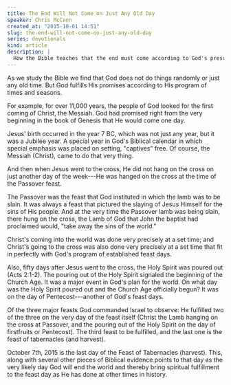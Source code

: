 ```yaml
---
title: The End Will Not Come on Just Any Old Day
speaker: Chris McCann
created_at: "2015-10-01 14:51"
slug: the-end-will-not-come-on-just-any-old-day
series: devotionals
kind: article
description: |
  How the Bible teaches that the end must come according to God's prescribed plan which aligns with the Old Testament feasts.
---
```

As we study the Bible we find that God does not do things randomly or just any old time. But God fulfills His promises according to His program of times and seasons. 

For example, for over 11,000 years, the people of God looked for the first coming of Christ, the Messiah. God had promised right from the very beginning in the book of Genesis that He would come one day. 

Jesus' birth occurred in the year 7 BC, which was not just any year, but it was a Jubilee year. A special year in God's Biblical calendar in which special emphasis was placed on setting, "captives" free. Of course, the Messiah (Christ), came to do that very thing. 

And then when Jesus went to the cross, He did not hang on the cross on just another day of the week---He was hanged on the cross at the time of the Passover feast. 

The Passover was the feast that God instituted in which the lamb was to be slain. It was always a feast that pictured the slaying of Jesus Himself for the sins of His people. And at the very time the Passover lamb was being slain, there hung on the cross, the Lamb of God that John the baptist had proclaimed would, "take away the sins of the world." 

Christ's coming into the world was done very precisely at a set time; and Christ's going to the cross was also done very precisely at a set time that fit in perfectly with God's program of established feast days. 

Also, fifty days after Jesus went to the cross, the Holy Spirit was poured out (Acts 2:1-2). The pouring out of the Holy Spirit signaled the beginning of the Church Age. It was a major event in God's plan for the world. On what day was the Holy Spirit poured out and the Church Age officially begun? It was on the day of Pentecost---another of God's feast days. 

Of the three major feasts God commanded Israel to observe: He fulfilled two of the three on the very day of the feast itself (Christ the Lamb hanging on the cross at Passover, and the pouring out of the Holy Spirit on the day of firstfruits or Pentecost). The third feast to be fulfilled, and the last one is the feast of tabernacles (and harvest). 

October 7th, 2015 is the last day of the Feast of Tabernacles (harvest). This, along with several other pieces of Biblical evidence points to that day as the very likely day God will end the world and thereby bring spiritual fulfillment to the feast day as He has done at other times in history.

